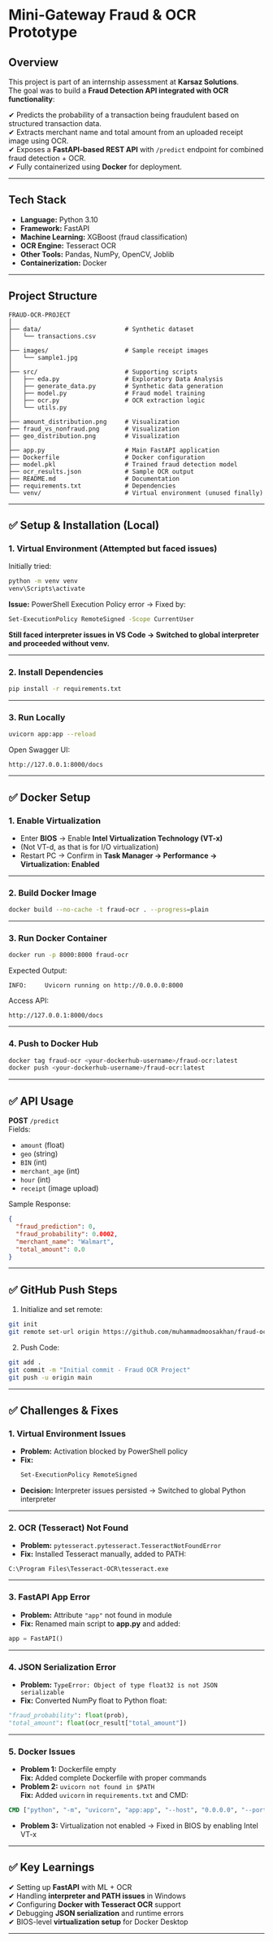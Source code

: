 # Mini-Gateway Fraud & OCR Prototype

## Overview
This project is part of an internship assessment at **Karsaz Solutions**.  
The goal was to build a **Fraud Detection API integrated with OCR functionality**:

✔ Predicts the probability of a transaction being fraudulent based on structured transaction data.  
✔ Extracts merchant name and total amount from an uploaded receipt image using OCR.  
✔ Exposes a **FastAPI-based REST API** with `/predict` endpoint for combined fraud detection + OCR.  
✔ Fully containerized using **Docker** for deployment.  

---

## Tech Stack
- **Language:** Python 3.10  
- **Framework:** FastAPI  
- **Machine Learning:** XGBoost (fraud classification)  
- **OCR Engine:** Tesseract OCR  
- **Other Tools:** Pandas, NumPy, OpenCV, Joblib  
- **Containerization:** Docker  

---

## Project Structure
```
FRAUD-OCR-PROJECT
│
├── data/                       # Synthetic dataset
│   └── transactions.csv
│
├── images/                     # Sample receipt images
│   └── sample1.jpg
│
├── src/                        # Supporting scripts
│   ├── eda.py                  # Exploratory Data Analysis
│   ├── generate_data.py        # Synthetic data generation
│   ├── model.py                # Fraud model training
│   ├── ocr.py                  # OCR extraction logic
│   └── utils.py
│
├── amount_distribution.png     # Visualization
├── fraud_vs_nonfraud.png       # Visualization
├── geo_distribution.png        # Visualization
│
├── app.py                      # Main FastAPI application
├── Dockerfile                  # Docker configuration
├── model.pkl                   # Trained fraud detection model
├── ocr_results.json            # Sample OCR output
├── README.md                   # Documentation
├── requirements.txt            # Dependencies
└── venv/                       # Virtual environment (unused finally)
```

---

## ✅ Setup & Installation (Local)

### 1. Virtual Environment (Attempted but faced issues)
Initially tried:
```bash
python -m venv venv
venv\Scripts\activate
```
**Issue:** PowerShell Execution Policy error → Fixed by:
```bash
Set-ExecutionPolicy RemoteSigned -Scope CurrentUser
```
**Still faced interpreter issues in VS Code → Switched to global interpreter and proceeded without venv.**

---

### 2. Install Dependencies
```bash
pip install -r requirements.txt
```

---

### 3. Run Locally
```bash
uvicorn app:app --reload
```
Open Swagger UI:
```
http://127.0.0.1:8000/docs
```

---

## ✅ Docker Setup

### 1. Enable Virtualization
- Enter **BIOS** → Enable **Intel Virtualization Technology (VT-x)**  
- (Not VT-d, as that is for I/O virtualization)  
- Restart PC → Confirm in **Task Manager → Performance → Virtualization: Enabled**  

---

### 2. Build Docker Image
```bash
docker build --no-cache -t fraud-ocr . --progress=plain
```

---

### 3. Run Docker Container
```bash
docker run -p 8000:8000 fraud-ocr
```

Expected Output:
```
INFO:     Uvicorn running on http://0.0.0.0:8000
```

Access API:
```
http://127.0.0.1:8000/docs
```

---

### 4. Push to Docker Hub
```bash
docker tag fraud-ocr <your-dockerhub-username>/fraud-ocr:latest
docker push <your-dockerhub-username>/fraud-ocr:latest
```

---

## ✅ API Usage

**POST** `/predict`  
Fields:
- `amount` (float)
- `geo` (string)
- `BIN` (int)
- `merchant_age` (int)
- `hour` (int)
- `receipt` (image upload)

Sample Response:
```json
{
  "fraud_prediction": 0,
  "fraud_probability": 0.0002,
  "merchant_name": "Walmart",
  "total_amount": 0.0
}
```

---

## ✅ GitHub Push Steps
1. Initialize and set remote:
```bash
git init
git remote set-url origin https://github.com/muhammadmoosakhan/fraud-ocr-project.git
```

2. Push Code:
```bash
git add .
git commit -m "Initial commit - Fraud OCR Project"
git push -u origin main
```

---

## ✅ Challenges & Fixes

### 1. Virtual Environment Issues
- **Problem:** Activation blocked by PowerShell policy  
- **Fix:**  
  ```bash
  Set-ExecutionPolicy RemoteSigned
  ```
- **Decision:** Interpreter issues persisted → Switched to global Python interpreter

---

### 2. OCR (Tesseract) Not Found
- **Problem:** `pytesseract.pytesseract.TesseractNotFoundError`  
- **Fix:** Installed Tesseract manually, added to PATH:
```
C:\Program Files\Tesseract-OCR\tesseract.exe
```

---

### 3. FastAPI App Error
- **Problem:** Attribute `"app"` not found in module  
- **Fix:** Renamed main script to **app.py** and added:
```python
app = FastAPI()
```

---

### 4. JSON Serialization Error
- **Problem:** `TypeError: Object of type float32 is not JSON serializable`  
- **Fix:** Converted NumPy float to Python float:
```python
"fraud_probability": float(prob),
"total_amount": float(ocr_result["total_amount"])
```

---

### 5. Docker Issues
- **Problem 1:** Dockerfile empty  
  **Fix:** Added complete Dockerfile with proper commands  
- **Problem 2:** `uvicorn not found in $PATH`  
  **Fix:** Added `uvicorn` in `requirements.txt` and CMD:
```dockerfile
CMD ["python", "-m", "uvicorn", "app:app", "--host", "0.0.0.0", "--port", "8000"]
```
- **Problem 3:** Virtualization not enabled → Fixed in BIOS by enabling Intel VT-x  

---

## ✅ Key Learnings
✔ Setting up **FastAPI** with ML + OCR  
✔ Handling **interpreter and PATH issues** in Windows  
✔ Configuring **Docker with Tesseract OCR** support  
✔ Debugging **JSON serialization** and runtime errors  
✔ BIOS-level **virtualization setup** for Docker Desktop  

---
